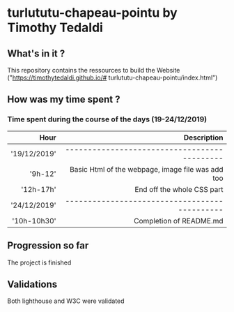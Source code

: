 # turlututu-chapeau-pointu by Timothy Tedaldi

## What's in it ?

This repository contains the ressources to build the Website ("https://timothytedaldi.github.io/# turlututu-chapeau-pointu/index.html") 

## How was my time spent ?

### Time spent during the course of the days (19-24/12/2019)

| Hour | Description |
|-------:| -----------:|
|'19/12/2019'|--------------------------------------------|
|'9h-12'| Basic Html of the webpage, image file was add too |
|'12h-17h'| End off the whole CSS part|
|'24/12/2019'|---------------------------------------------|
|'10h-10h30'| Completion of README.md |

## Progression so far

The project is finished

## Validations

Both lighthouse and W3C were validated
